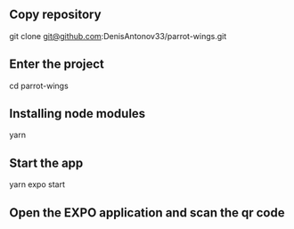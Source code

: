 ## Copy repository

git clone git@github.com:DenisAntonov33/parrot-wings.git

## Enter the project

cd parrot-wings

## Installing node modules

yarn

## Start the app

yarn expo start

## Open the EXPO application and scan the qr code
